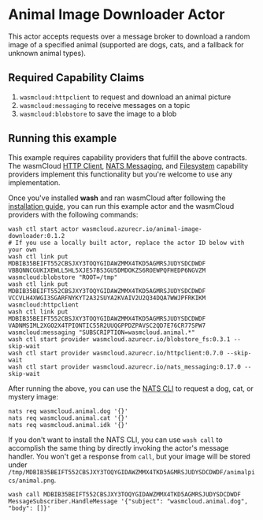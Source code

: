 # Animal Image Downloader Actor

This actor accepts requests over a message broker to download a random image of a specified animal (supported are dogs, cats, and a fallback for unknown animal types).

## Required Capability Claims

1. `wasmcloud:httpclient` to request and download an animal picture
1. `wasmcloud:messaging` to receive messages on a topic
1. `wasmcloud:blobstore` to save the image to a blob

## Running this example

This example requires capability providers that fulfill the above contracts. The wasmCloud [HTTP Client](https://github.com/wasmCloud/capability-providers/tree/main/httpclient), [NATS Messaging](https://github.com/wasmCloud/capability-providers/tree/main/nats), and [Filesystem](https://github.com/wasmCloud/capability-providers/tree/main/blobstore-fs) capability providers implement this functionality but you're welcome to use any implementation.

Once you've installed **wash** and ran wasmCloud after following the [installation guide](https://wasmcloud.dev/overview/installation/), you can run this example actor and the wasmCloud providers with the following commands:

```
wash ctl start actor wasmcloud.azurecr.io/animal-image-downloader:0.1.2
# If you use a locally built actor, replace the actor ID below with your own
wash ctl link put MDBIB35BEIFT552CBSJXY3TOQYGIDAWZMMX4TKD5AGMRSJUDYSDCDWDF VBBQNNCGUKIXEWLL5HL5XJE57BS3GU5DMDOKZS6ROEWPQFHEDP6NGVZM wasmcloud:blobstore "ROOT=/tmp"
wash ctl link put MDBIB35BEIFT552CBSJXY3TOQYGIDAWZMMX4TKD5AGMRSJUDYSDCDWDF VCCVLH4XWGI3SGARFNYKYT2A32SUYA2KVAIV2U2Q34DQA7WWJPFRKIKM wasmcloud:httpclient
wash ctl link put MDBIB35BEIFT552CBSJXY3TOQYGIDAWZMMX4TKD5AGMRSJUDYSDCDWDF VADNMSIML2XGO2X4TPIONTIC55R2UUQGPPDZPAVSC2QD7E76CR77SPW7 wasmcloud:messaging "SUBSCRIPTION=wasmcloud.animal.*"
wash ctl start provider wasmcloud.azurecr.io/blobstore_fs:0.3.1 --skip-wait
wash ctl start provider wasmcloud.azurecr.io/httpclient:0.7.0 --skip-wait
wash ctl start provider wasmcloud.azurecr.io/nats_messaging:0.17.0 --skip-wait
```

After running the above, you can use the [NATS CLI](https://github.com/nats-io/natscli) to request a dog, cat, or mystery image:

```
nats req wasmcloud.animal.dog '{}'
nats req wasmcloud.animal.cat '{}'
nats req wasmcloud.animal.idk '{}'
```

If you don't want to install the NATS CLI, you can use `wash call` to accomplish the same thing by directly invoking the actor's message handler. You won't get a response from `call`, but your image will be stored under `/tmp/MDBIB35BEIFT552CBSJXY3TOQYGIDAWZMMX4TKD5AGMRSJUDYSDCDWDF/animalpics/animal.png`.

```
wash call MDBIB35BEIFT552CBSJXY3TOQYGIDAWZMMX4TKD5AGMRSJUDYSDCDWDF MessageSubscriber.HandleMessage '{"subject": "wasmcloud.animal.dog", "body": []}'
```
